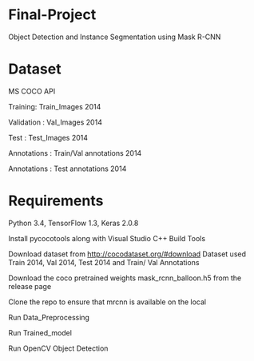 # Final-Project
Object Detection and Instance Segmentation using Mask R-CNN

# Dataset
MS COCO API

Training: Train_Images 2014				

Validation : Val_Images 2014

Test : Test_Images 2014 

Annotations : Train/Val annotations 2014

Annotations : Test annotations 2014

# Requirements

Python 3.4, TensorFlow 1.3, Keras 2.0.8

Install pycocotools along with Visual Studio C++ Build Tools 

Download dataset from http://cocodataset.org/#download
Dataset used Train 2014, Val 2014, Test 2014 and Train/ Val Annotations

Download the coco pretrained weights mask_rcnn_balloon.h5 from the release page

Clone the repo to ensure that mrcnn is available on the local

Run Data_Preprocessing

Run Trained_model

Run OpenCV Object Detection

